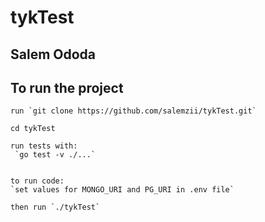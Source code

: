 # tykTest

## Salem Ododa

## To run the project
    run `git clone https://github.com/salemzii/tykTest.git`
    
    cd tykTest
    
    run tests with:
     `go test -v ./...`
    
    
    to run code:
    `set values for MONGO_URI and PG_URI in .env file`
    
    then run `./tykTest`
